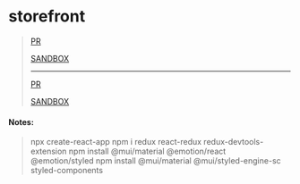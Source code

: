# storefront
>[PR](https://github.com/FarrahYasin/storefront/pull/2)
>
>[SANDBOX](https://nz9ys6.csb.app/)
>
>---
>[PR](https://github.com/FarrahYasin/storefront/pull/3)
>
>[SANDBOX]()
>
#### Notes:
>npx create-react-app
 >npm i redux react-redux redux-devtools-extension
 >npm install @mui/material @emotion/react @emotion/styled
 >npm install @mui/material @mui/styled-engine-sc styled-components

 

